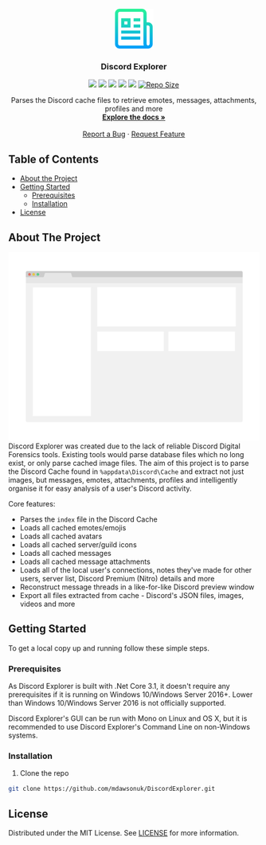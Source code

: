<p align="center">
  <a href="https://github.com/mdawsonuk/DiscordExplorer">
    <img src=".github/images/logo.png" alt="Logo" width="80" height="80">
  </a>
  
  <h3 align="center">Discord Explorer</h3>
	
  <p align="center">
    <a href="LICENCE" alt="Licence">
		<img src="https://img.shields.io/github/license/mdawsonuk/DiscordExplorer?style=flat-square" /></a>
	<a alt="Releases">
		<img src="https://img.shields.io/github/v/release/mdawsonuk/DiscordExplorer?include_prereleases&style=flat-square&color=blue" /></a>
	<a href="https://github.com/mdawsonuk/DiscordExplorer/issues" alt="Issues">
		<img src="https://img.shields.io/github/issues/mdawsonuk/DiscordExplorer?style=flat-square" /></a>
	<a href="https://github.com/mdawsonuk/DiscordExplorer/releases" alt="Downloads">
		<img src="https://img.shields.io/github/downloads/mdawsonuk/DiscordExplorer/total?style=flat-square" /></a>
	<a href="https://github.com/mdawsonuk/DiscordExplorer/pulse" alt="Maintenance">
		<img src="https://img.shields.io/maintenance/yes/2020?style=flat-square" /></a>
	<a href="https://github.com/mdawsonuk/DiscordExplorer/">
		<img src="https://img.shields.io/github/languages/code-size/mdawsonuk/DiscordExplorer?style=flat-square"
			alt="Repo Size"></a>
  </p>
  <p align="center">
    Parses the Discord cache files to retrieve emotes, messages, attachments, profiles and more
    <br />
    <a href="https://github.com/mdawsonuk/DiscordExplorer/wiki"><strong>Explore the docs »</strong></a>
    <br />
    <br />
    <a href="https://github.com/mdawsonuk/DiscordExplorer/issues/new?labels=bug">Report a Bug</a>
    ·
    <a href="https://github.com/mdawsonuk/DiscordExplorer/issues/new?labels=enhancement">Request Feature</a>
  </p>
</p>

## Table of Contents

* [About the Project](#about-the-project)
* [Getting Started](#getting-started)
  * [Prerequisites](#prerequisites)
  * [Installation](#installation)
* [License](#license)
<!--* [Usage](#usage)
* [Roadmap](#roadmap)
* [Contributing](#contributing)
* [Contact](#contact)
* [Acknowledgements](#acknowledgements)-->

## About The Project
[![Product Name Screen Shot][product-screenshot]]()
Discord Explorer was created due to the lack of reliable Discord Digital Forensics tools.
Existing tools would parse database files which no long exist, or only parse cached image files.
The aim of this project is to parse the Discord Cache found in `%appdata\Discord\Cache` 
and extract not just images, but messages, emotes, attachments, profiles and intelligently organise
it for easy analysis of a user's Discord activity.

Core features:
* Parses the `index` file in the Discord Cache
* Loads all cached emotes/emojis
* Loads all cached avatars
* Loads all cached server/guild icons
* Loads all cached messages
* Loads all cached message attachments
* Loads all of the local user's connections, notes they've made for other users, server list, Discord Premium (Nitro) details and more
* Reconstruct message threads in a like-for-like Discord preview window
* Export all files extracted from cache - Discord's JSON files, images, videos and more

## Getting Started

To get a local copy up and running follow these simple steps.

### Prerequisites

As Discord Explorer is built with .Net Core 3.1, it doesn't require any prerequisites if it is running on Windows 10/Windows Server 2016+. Lower than Windows 10/Windows Server 2016 is not officially supported. 

Discord Explorer's GUI can be run with Mono on Linux and OS X, but it is recommended to use Discord Explorer's Command Line on non-Windows systems.

### Installation
 
1. Clone the repo
```sh
git clone https://github.com/mdawsonuk/DiscordExplorer.git
```

<!--
## Usage

Use this space to show useful examples of how a project can be used. Additional screenshots, code examples and demos work well in this space. You may also link to more resources.

_For more examples, please refer to the [Documentation](https://example.com)_

## Roadmap

See the [open issues](https://github.com/mdawsonuk/DiscordExplorer/issues) for a list of proposed features (and known issues).

## Contributing

Contributions are what make the open source community such an amazing place to be learn, inspire, and create. Any contributions you make are **greatly appreciated**.

1. Fork the Project
2. Create your Feature Branch (`git checkout -b feature/AmazingFeature`)
3. Commit your Changes (`git commit -m 'Add some AmazingFeature'`)
4. Push to the Branch (`git push origin feature/AmazingFeature`)
5. Open a Pull Request-->

## License

Distributed under the MIT License. See [LICENSE](LICENCE) for more information.

<!--
## Contact

Project Link: [https://github.com/mdawsonuk/DiscordExplorer](https://github.com/mdawsonuk/DiscordExplorer)

## Acknowledgements

* []()
* []()
* []()-->

[product-screenshot]: .github/images/screenshot.png